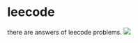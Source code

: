 # leecode
there are answers of leecode problems.
[![](https://img.shields.io/badge/Leecode-2-green.svg)](https://leetcode-cn.com/)
